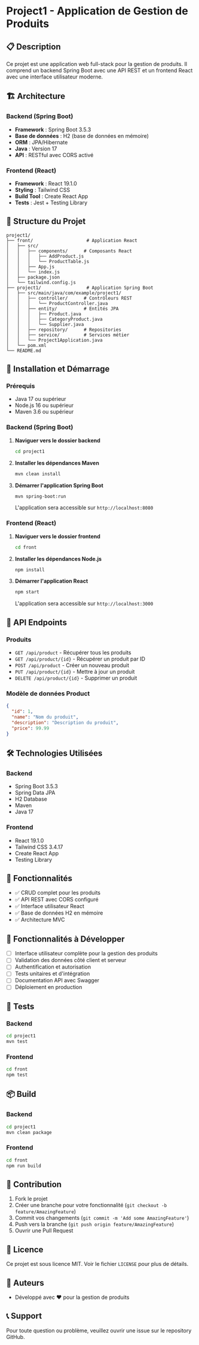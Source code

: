 # Project1 - Application de Gestion de Produits

## 📋 Description

Ce projet est une application web full-stack pour la gestion de produits. Il comprend un backend Spring Boot avec une API REST et un frontend React avec une interface utilisateur moderne.

## 🏗️ Architecture

### Backend (Spring Boot)
- **Framework** : Spring Boot 3.5.3
- **Base de données** : H2 (base de données en mémoire)
- **ORM** : JPA/Hibernate
- **Java** : Version 17
- **API** : RESTful avec CORS activé

### Frontend (React)
- **Framework** : React 19.1.0
- **Styling** : Tailwind CSS
- **Build Tool** : Create React App
- **Tests** : Jest + Testing Library

## 📁 Structure du Projet

```
project1/
├── front/                    # Application React
│   ├── src/
│   │   ├── components/      # Composants React
│   │   │   ├── AddProduct.js
│   │   │   └── ProductTable.js
│   │   ├── App.js
│   │   └── index.js
│   ├── package.json
│   └── tailwind.config.js
├── project1/                 # Application Spring Boot
│   ├── src/main/java/com/example/project1/
│   │   ├── controller/      # Contrôleurs REST
│   │   │   └── ProductController.java
│   │   ├── entity/          # Entités JPA
│   │   │   ├── Product.java
│   │   │   ├── CategoryProduct.java
│   │   │   └── Supplier.java
│   │   ├── repository/      # Repositories
│   │   ├── service/         # Services métier
│   │   └── Project1Application.java
│   └── pom.xml
└── README.md
```

## 🚀 Installation et Démarrage

### Prérequis
- Java 17 ou supérieur
- Node.js 16 ou supérieur
- Maven 3.6 ou supérieur

### Backend (Spring Boot)

1. **Naviguer vers le dossier backend**
   ```bash
   cd project1
   ```

2. **Installer les dépendances Maven**
   ```bash
   mvn clean install
   ```

3. **Démarrer l'application Spring Boot**
   ```bash
   mvn spring-boot:run
   ```

   L'application sera accessible sur `http://localhost:8080`

### Frontend (React)

1. **Naviguer vers le dossier frontend**
   ```bash
   cd front
   ```

2. **Installer les dépendances Node.js**
   ```bash
   npm install
   ```

3. **Démarrer l'application React**
   ```bash
   npm start
   ```

   L'application sera accessible sur `http://localhost:3000`

## 🔧 API Endpoints

### Produits
- `GET /api/product` - Récupérer tous les produits
- `GET /api/product/{id}` - Récupérer un produit par ID
- `POST /api/product` - Créer un nouveau produit
- `PUT /api/product/{id}` - Mettre à jour un produit
- `DELETE /api/product/{id}` - Supprimer un produit

### Modèle de données Product
```json
{
  "id": 1,
  "name": "Nom du produit",
  "description": "Description du produit",
  "price": 99.99
}
```

## 🛠️ Technologies Utilisées

### Backend
- Spring Boot 3.5.3
- Spring Data JPA
- H2 Database
- Maven
- Java 17

### Frontend
- React 19.1.0
- Tailwind CSS 3.4.17
- Create React App
- Testing Library

## 📝 Fonctionnalités

- ✅ CRUD complet pour les produits
- ✅ API REST avec CORS configuré
- ✅ Interface utilisateur React
- ✅ Base de données H2 en mémoire
- ✅ Architecture MVC

## 🔮 Fonctionnalités à Développer

- [ ] Interface utilisateur complète pour la gestion des produits
- [ ] Validation des données côté client et serveur
- [ ] Authentification et autorisation
- [ ] Tests unitaires et d'intégration
- [ ] Documentation API avec Swagger
- [ ] Déploiement en production

## 🧪 Tests

### Backend
```bash
cd project1
mvn test
```

### Frontend
```bash
cd front
npm test
```

## 📦 Build

### Backend
```bash
cd project1
mvn clean package
```

### Frontend
```bash
cd front
npm run build
```

## 🤝 Contribution

1. Fork le projet
2. Créer une branche pour votre fonctionnalité (`git checkout -b feature/AmazingFeature`)
3. Commit vos changements (`git commit -m 'Add some AmazingFeature'`)
4. Push vers la branche (`git push origin feature/AmazingFeature`)
5. Ouvrir une Pull Request

## 📄 Licence

Ce projet est sous licence MIT. Voir le fichier `LICENSE` pour plus de détails.

## 👥 Auteurs

- Développé avec ❤️ pour la gestion de produits

## 📞 Support

Pour toute question ou problème, veuillez ouvrir une issue sur le repository GitHub. 